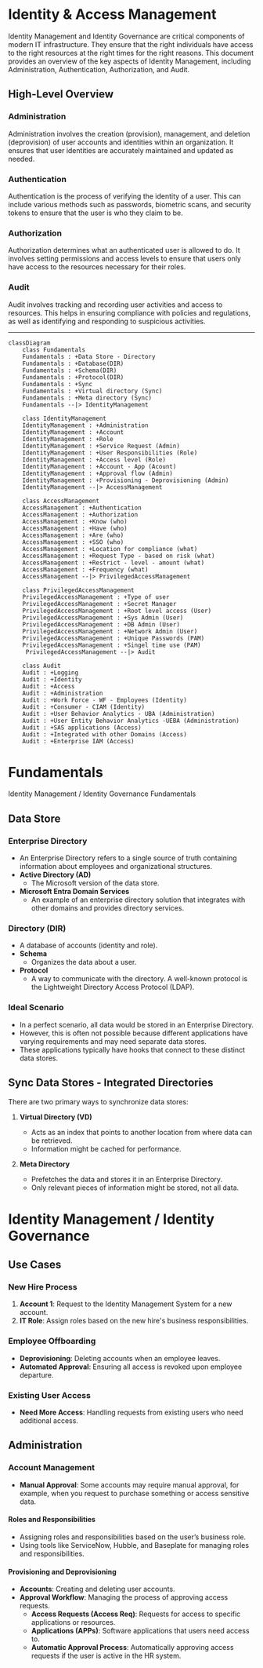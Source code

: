 # Identity & Access Management

Identity Management and Identity Governance are critical components of modern IT infrastructure. They ensure that the right individuals have access to the right resources at the right times for the right reasons. This document provides an overview of the key aspects of Identity Management, including Administration, Authentication, Authorization, and Audit.

## High-Level Overview

### Administration
Administration involves the creation (provision), management, and deletion (deprovision) of user accounts and identities within an organization. It ensures that user identities are accurately maintained and updated as needed.

### Authentication
Authentication is the process of verifying the identity of a user. This can include various methods such as passwords, biometric scans, and security tokens to ensure that the user is who they claim to be.

### Authorization
Authorization determines what an authenticated user is allowed to do. It involves setting permissions and access levels to ensure that users only have access to the resources necessary for their roles.

### Audit
Audit involves tracking and recording user activities and access to resources. This helps in ensuring compliance with policies and regulations, as well as identifying and responding to suspicious activities.

---

```mermaid
classDiagram
    class Fundamentals
    Fundamentals : +Data Store - Directory
    Fundamentals : +Database(DIR)
    Fundamentals : +Schema(DIR)
    Fundamentals : +Protocol(DIR)
    Fundamentals : +Sync
    Fundamentals : +Virtual directory (Sync)
    Fundamentals : +Meta directory (Sync)
    Fundamentals --|> IdentityManagement

    class IdentityManagement
    IdentityManagement : +Administration 
    IdentityManagement : +Account 
    IdentityManagement : +Role
    IdentityManagement : +Service Request (Admin)
    IdentityManagement : +User Responsibilities (Role)
    IdentityManagement : +Access level (Role)
    IdentityManagement : +Account - App (Acount)
    IdentityManagement : +Approval flow (Admin)
    IdentityManagement : +Provisioning - Deprovisioning (Admin)
    IdentityManagement --|> AccessManagement

    class AccessManagement
    AccessManagement : +Authentication 
    AccessManagement : +Authorization 
    AccessManagement : +Know (who)
    AccessManagement : +Have (who)
    AccessManagement : +Are (who)
    AccessManagement : +SSO (who)
    AccessManagement : +Location for compliance (what)
    AccessManagement : +Request Type - based on risk (what)
    AccessManagement : +Restrict - level - amount (what)
    AccessManagement : +Frequency (what)
    AccessManagement --|> PrivilegedAccessManagement

    class PrivilegedAccessManagement 
    PrivilegedAccessManagement : +Type of user 
    PrivilegedAccessManagement : +Secret Manager
    PrivilegedAccessManagement : +Root level access (User)
    PrivilegedAccessManagement : +Sys Admin (User)
    PrivilegedAccessManagement : +DB Admin (User)
    PrivilegedAccessManagement : +Network Admin (User)
    PrivilegedAccessManagement : +Unique Passwords (PAM)
    PrivilegedAccessManagement : +Singel time use (PAM)
     PrivilegedAccessManagement --|> Audit

    class Audit
    Audit : +Logging
    Audit : +Identity
    Audit : +Access
    Audit : +Administration
    Audit : +Work Force - WF - Employees (Identity)
    Audit : +Consumer - CIAM (Identity)
    Audit : +User Behavior Analytics - UBA (Administration)
    Audit : +User Entity Behavior Analytics -UEBA (Administration)
    Audit : +SAS applications (Access)
    Audit : +Integrated with other Domains (Access)
    Audit : +Enterprise IAM (Access)
```

# Fundamentals
Identity Management / Identity Governance Fundamentals

## Data Store

### Enterprise Directory
- An Enterprise Directory refers to a single source of truth containing information about employees and organizational structures.
- **Active Directory (AD)**
  - The Microsoft version of the data store.
- **Microsoft Entra Domain Services**
    - An example of an enterprise directory solution that integrates with other domains and provides directory services.

### Directory (DIR)
- A database of accounts (identity and role).
- **Schema**
  - Organizes the data about a user.
- **Protocol**
  - A way to communicate with the directory. A well-known protocol is the Lightweight Directory Access Protocol (LDAP).

### Ideal Scenario
- In a perfect scenario, all data would be stored in an Enterprise Directory.
- However, this is often not possible because different applications have varying requirements and may need separate data stores.
- These applications typically have hooks that connect to these distinct data stores.

## Sync Data Stores - Integrated Directories 
There are two primary ways to synchronize data stores:
1. **Virtual Directory (VD)**
   - Acts as an index that points to another location from where data can be retrieved.
   - Information might be cached for performance.

2. **Meta Directory**
   - Prefetches the data and stores it in an Enterprise Directory.
   - Only relevant pieces of information might be stored, not all data.
  

# Identity Management / Identity Governance

## Use Cases

### New Hire Process
1. **Account 1**: Request to the Identity Management System for a new account.
2. **IT Role**: Assign roles based on the new hire's business responsibilities.

### Employee Offboarding
- **Deprovisioning**: Deleting accounts when an employee leaves.
- **Automated Approval**: Ensuring all access is revoked upon employee departure.

### Existing User Access
- **Need More Access**: Handling requests from existing users who need additional access.

## Administration

### Account Management
- **Manual Approval**: Some accounts may require manual approval, for example, when you request to purchase something or access sensitive data.
 
#### Roles and Responsibilities
- Assigning roles and responsibilities based on the user’s business role.
- Using tools like ServiceNow, Hubble, and Baseplate for managing roles and responsibilities.

#### Provisioning and Deprovisioning
- **Accounts**: Creating and deleting user accounts.
- **Approval Workflow**: Managing the process of approving access requests.
  - **Access Requests (Access Req)**: Requests for access to specific applications or resources.
  - **Applications (APPs)**: Software applications that users need access to.
  - **Automatic Approval Process**: Automatically approving access requests if the user is active in the HR system.
